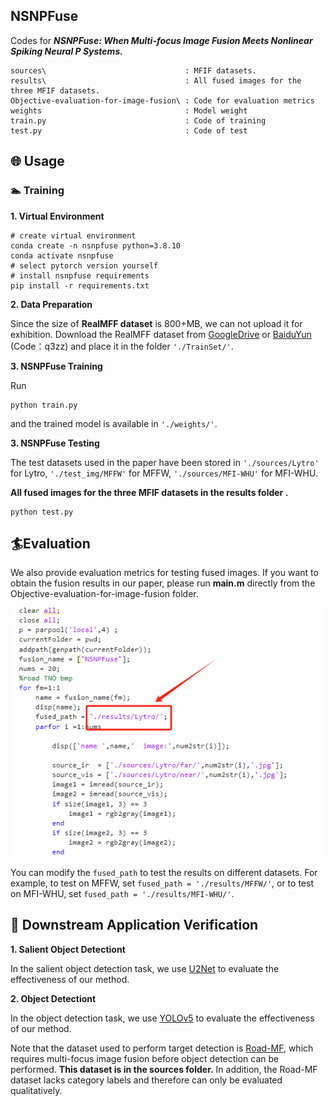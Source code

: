##  NSNPFuse

Codes for ***NSNPFuse: When Multi-focus Image Fusion Meets Nonlinear Spiking Neural P Systems.***

    sources\                               : MFIF datasets.
    results\                               : All fused images for the three MFIF datasets.
    Objective-evaluation-for-image-fusion\ : Code for evaluation metrics
    weights                                : Model weight
    train.py                               : Code of training
    test.py                                : Code of test

## 🌐 Usage
### 🏊 Training
**1. Virtual Environment**

```
# create virtual environment
conda create -n nsnpfuse python=3.8.10
conda activate nsnpfuse
# select pytorch version yourself
# install nsnpfuse requirements
pip install -r requirements.txt
```
**2. Data Preparation**

Since the size of **RealMFF dataset** is 800+MB, we can not upload it for exhibition. Download the RealMFF dataset from [GoogleDrive](https://drive.google.com/file/d/1UgV_AFmAlzZunaXmyVvoskbhbudr_SQp/view) or [BaiduYun](https://pan.baidu.com/s/13WfJ6kxEuaVvOla-OOsx0A) (Code：q3zz)
and place it in the folder ``'./TrainSet/'``. 

**3. NSNPFuse Training**

Run 
```
python train.py
```
and the trained model is available in ``'./weights/'``.

**3. NSNPFuse Testing**

The test datasets used in the paper have been stored in ``'./sources/Lytro'`` for Lytro, ``'./test_img/MFFW'`` for MFFW, ``'./sources/MFI-WHU'``  for MFI-WHU. 

**All fused images for the three MFIF datasets in the results folder .**

```
python test.py
```

## 🏄Evaluation
We also provide evaluation metrics for testing fused images. If you want to obtain the fusion results in our paper, please run **main.m** directly from the Objective-evaluation-for-image-fusion folder.

![](https://github.com/MorvanLi/NSNPFuse-MFIF/blob/main/figs/evaluation.png)


You can modify the `fused_path` to test the results on different datasets. For example, to test on MFFW, set `fused_path = './results/MFFW/'`, or to test on MFI-WHU, set `fused_path = './results/MFI-WHU/'`.



## 🙌 Downstream Application Verification
**1. Salient Object Detectiont**

In the salient object detection task, we use [U2Net](https://github.com/xuebinqin/U-2-Net ) to evaluate the effectiveness of our method.

**2. Object Detectiont**

In the object detection task, we use [YOLOv5](https://github.com/ultralytics/yolov5) to evaluate the effectiveness of our method.

Note that the dataset used to perform target detection is [Road-MF](https://github.com/ixilai/SAMF), which requires multi-focus image fusion before object detection can be performed. **This dataset is in the sources folder.** In addition, the Road-MF dataset lacks category labels and therefore can only be evaluated qualitatively.